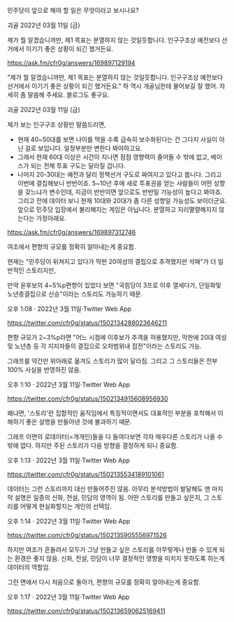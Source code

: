 민주당이 앞으로 해야 할 일은 무엇이라고 보시나요?
	
괴골 2022년 03월 11일 (금)

제가 뭘 알겠습니까만, 제1 목표는 분열하지 않는 것일듯합니다. 인구구조상 예전보다 선거에서 이기기 좋은 상황이 되긴 했거든요.

https://ask.fm/cfr0g/answers/169897129194

"제가 뭘 알겠습니까만, 제1 목표는 분열하지 않는 것일듯합니다. 인구구조상 예전보다 선거에서 이기기 좋은 상황이 되긴 했거든요." 하 역시 개골님한테 물어보길 잘 했어. 자세히 좀 말씀해 주세요. 블로그도 좋구요.
	
괴골 2022년 03월 11일 (금)

제가 보는 인구구조 상황만 말씀드리면,
- 현재 40~50대를 보면 나이를 먹을 수록 급속히 보수화된다는 건 그다지 사실이 아닌 걸로 보입니다. 일정부분만 변한다 봐야하고요.
- 그래서 현재 60대 이상은 시간이 지나면 점점 영향력이 줄어들 수 밖에 없고, 베이스가 되는 전체 투표 구도는 달라질 겁니다.
- 나머지 20-30대는 예전과 달리 정책선거 구도로 짜여지고 있다고 봅니다. 그리고 이번에 결집해보니 반반이죠.
5~10년 후에 새로 투표권을 얻는 사람들이 어떤 성향을 갖느냐가 변수인데, 지금이 반반이면 앞으로도 반반일 가능성이 높다고 봐야죠. 그리고 전에 데이터 보니 현재 10대와 20대가 좀 다른 성향일 가능성도 보이더군요.
앞으로 민주당 입장에서 불리해지는 게임은 아닙니다. 분열하고 지리멸렬해지지 않는다는 가정아래요.

https://ask.fm/cfr0g/answers/169897312746

여조에서 편향의 규모를 정확히 알아내는게 중요함. 

현재는 "민주당이 뒤쳐지고 있다가 막판 20여성의 결집으로 추격했지만 석패"가 더 일반적인 스토리지만, 

만약 윤후보의 4~5%p편향이 있었다 보면 "국힘당이 3프로 이후 열세다가, 단일화및 노년층결집으로 신승"이라는 스토리도 가능하기 때문.

오후 1:08 · 2022년 3월 11일·Twitter Web App

https://twitter.com/cfr0g/status/1502134288023646211

편향 규모가 2~3%p라면 "어느 시점에 이후보가 추격을 허용했지만, 막판에 20대 여성 및 노년층 등 각 지지자들의 결집으로 오차범위내 접전"이라는 스토리도 가능. 
 
그래프를 약간만 위아래로 옮겨도 스토리가 많이 달라짐. 그리고 그 스토리들은 전부 100% 사실을 반영하진 않음.

오후 1:10 · 2022년 3월 11일·Twitter Web App

https://twitter.com/cfr0g/status/1502134915608956930

왜냐면, '스토리'란 집합적인 움직임에서 특징적이면서도 대표적인 부분을 포착해서 이해하기 좋은 설명을 만들어낸 것에 불과하기 때문. 

그래프 이면의 로데이터(=개개인)들을 다 들여다보면 각자 매우다른 스토리가 나올 수 밖에 없다. 하지만 주된 스토리가 다음 방향을 결정하게 되니 중요함.

오후 1:13 · 2022년 3월 11일·Twitter Web App

https://twitter.com/cfr0g/status/1502135534189101061

데이터는 그런 스토리까지 대신 만들어주진 않음. 아무리 분석방법이 발달해도 맨 마지막 설명은 일종의 신화, 전설, 민담의 영역이 됨. 어떤 스토리를 만들고 싶은지, 그 스토리를 어떻게 현실화할지는 개인의 선택임.

오후 1:14 · 2022년 3월 11일·Twitter Web App

https://twitter.com/cfr0g/status/1502135905556971526

하지만 여조가 흔들려서 모두가 그냥 만들고 싶은 스토리를 아무렇게나 만들 수 있게 되는 환경은 좋지 않음. 신화, 전설, 민담이 너무 결정적인 영향을 미치지 못하도록 하는게 데이터의 역할임. 

그런 면에서 다시 처음으로 돌아가, 편향의 규모를 정확히 알아내는게 중요함.

오후 1:17 · 2022년 3월 11일·Twitter Web App

https://twitter.com/cfr0g/status/1502136590625169411

